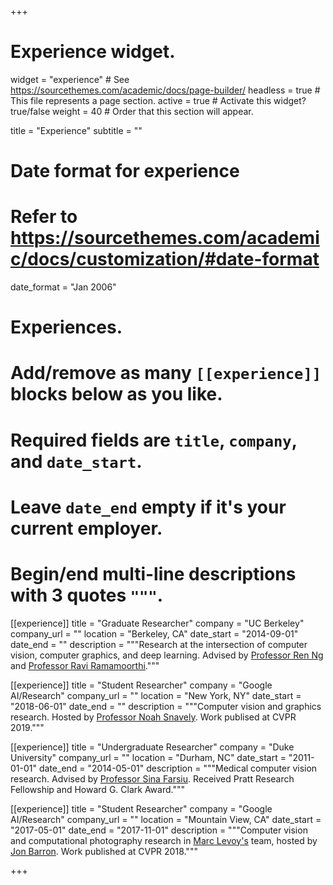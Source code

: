 +++
# Experience widget.
widget = "experience"  # See https://sourcethemes.com/academic/docs/page-builder/
headless = true  # This file represents a page section.
active = true  # Activate this widget? true/false
weight = 40  # Order that this section will appear.

title = "Experience"
subtitle = ""

# Date format for experience
#   Refer to https://sourcethemes.com/academic/docs/customization/#date-format
date_format = "Jan 2006"

# Experiences.
#   Add/remove as many `[[experience]]` blocks below as you like.
#   Required fields are `title`, `company`, and `date_start`.
#   Leave `date_end` empty if it's your current employer.
#   Begin/end multi-line descriptions with 3 quotes `"""`.

[[experience]]
  title = "Graduate Researcher"
  company = "UC Berkeley"
  company_url = ""
  location = "Berkeley, CA"
  date_start = "2014-09-01"
  date_end = ""
  description = """Research at the intersection of computer vision, computer graphics, and deep learning. Advised by [Professor Ren Ng](https://www2.eecs.berkeley.edu/Faculty/Homepages/yirenng.html) and [Professor Ravi Ramamoorthi](https://cseweb.ucsd.edu/~ravir/)."""
  
[[experience]]
  title = "Student Researcher"
  company = "Google AI/Research"
  company_url = ""
  location = "New York, NY"
  date_start = "2018-06-01"
  date_end = ""
  description = """Computer vision and graphics research. Hosted by [Professor Noah Snavely](http://www.cs.cornell.edu/~snavely/). Work publised at CVPR 2019."""
  
[[experience]]
  title = "Undergraduate Researcher"
  company = "Duke University"
  company_url = ""
  location = "Durham, NC"
  date_start = "2011-01-01"
  date_end = "2014-05-01"
  description = """Medical computer vision research. Advised by [Professor Sina Farsiu](http://people.duke.edu/~sf59/). Received Pratt Research Fellowship and Howard G. Clark Award."""
  
[[experience]]
  title = "Student Researcher"
  company = "Google AI/Research"
  company_url = ""
  location = "Mountain View, CA"
  date_start = "2017-05-01"
  date_end = "2017-11-01"
  description = """Computer vision and computational photography research in [Marc Levoy's](http://graphics.stanford.edu/~levoy/) team, hosted by [Jon Barron](https://jonbarron.info/). Work published at CVPR 2018."""

+++
